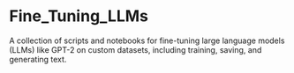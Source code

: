 # Fine_Tuning_LLMs
A collection of scripts and notebooks for fine-tuning large language models (LLMs) like GPT-2 on custom datasets, including training, saving, and generating text.
